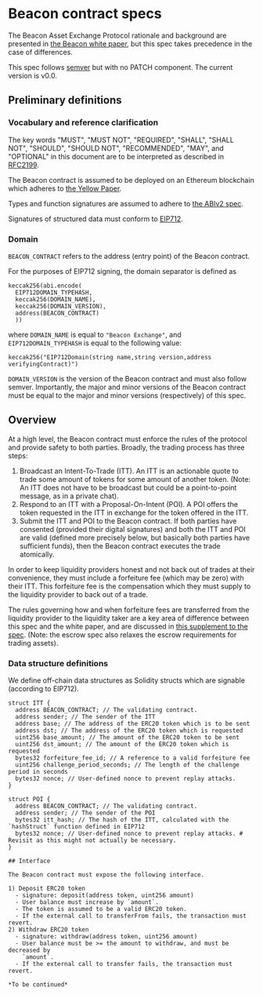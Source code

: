 # Beacon contract specs
The Beacon Asset Exchange Protocol rationale and background are
presented in [the Beacon white paper](https://beaconexchange.io/beacon.pdf),
but this spec takes precedence in the case of differences.

This spec follows [semver](https://semver.org/) but with no PATCH
component. The current version is v0.0.

## Preliminary definitions

### Vocabulary and reference clarification

The key words
"MUST", "MUST NOT", "REQUIRED", "SHALL", "SHALL NOT",
"SHOULD", "SHOULD NOT", "RECOMMENDED", "MAY", and "OPTIONAL"
in this document are to be interpreted as described in
[RFC2199](https://tools.ietf.org/html/rfc2119).

The Beacon contract is assumed to be deployed on an Ethereum blockchain which
adheres to [the Yellow Paper](https://ethereum.github.io/yellowpaper/paper.pdf).

Types and function signatures are assumed to adhere to
[the ABIv2 spec](https://solidity.readthedocs.io/en/v0.5.2/abi-spec.html).

Signatures of structured data must conform to
[EIP712](https://github.com/ethereum/EIPs/blob/38aa52e04652f/EIPS/eip-712.md).

### Domain

`BEACON_CONTRACT` refers to the address (entry point) of the Beacon contract.

For the purposes of EIP712 signing, the domain separator is defined as
```solidity
keccak256(abi.encode(
  EIP712DOMAIN_TYPEHASH,
  keccak256(DOMAIN_NAME),
  keccak256(DOMAIN_VERSION),
  address(BEACON_CONTRACT)
  ))
```
where `DOMAIN_NAME` is equal to `"Beacon Exchange"`, and
`EIP712DOMAIN_TYPEHASH` is equal to the following value:
```
keccak256("EIP712Domain(string name,string version,address verifyingContract)")
```

`DOMAIN_VERSION` is the version of the Beacon contract and must also follow
semver. Importantly, the major and minor versions of the Beacon contract
must be equal to the major and minor versions (respectively) of this spec.

## Overview
At a high level, the Beacon contract must enforce the rules of the protocol
and provide safety to both parties. Broadly, the trading process has three
steps:
1. Broadcast an Intent-To-Trade (ITT). An ITT is an actionable quote to trade
some amount of tokens for some amount of another token. (Note: An ITT does not
have to be broadcast but could be a point-to-point message, as in a private
chat).
2. Respond to an ITT with a Proposal-On-Intent (POI). A POI offers the
token requested in the ITT in exchange for the token offered in the ITT.
3. Submit the ITT and POI to the Beacon contract. If both parties have
consented (provided their digital signatures) and both the ITT and POI are
valid (defined more precisely below, but basically both parties have
sufficient funds), then the Beacon contract executes the trade atomically.

In order to keep liquidity providers honest and not back out of trades at
their convenience, they must include a forfeiture fee (which may be zero)
with their ITT. This forfeiture fee is the compensation which they must
supply to the liquidity provider to back out of a trade.

The rules governing how and when forfeiture fees are transferred
from the liquidity provider to the liquidity taker are a key area of
difference between this spec and the white paper, and are discussed in
[this supplement to the spec](1_escrow_spec.md). (Note: the escrow spec
also relaxes the escrow requirements for trading assets).


### Data structure definitions

We define off-chain data structures as Solidity structs which are signable
(according to EIP712).

```solidity
struct ITT {
  address BEACON_CONTRACT; // The validating contract.
  address sender; // The sender of the ITT
  address base; // The address of the ERC20 token which is to be sent
  address dst; // The address of the ERC20 token which is requested
  uint256 base_amount; // The amount of the ERC20 token to be sent
  uint256 dst_amount; // The amount of the ERC20 token which is requested
  bytes32 forfeiture_fee_id; // A reference to a valid forfeiture fee
  uint256 challenge_period_seconds; // The length of the challenge period in seconds
  bytes32 nonce; // User-defined nonce to prevent replay attacks.
}

struct POI {
  address BEACON_CONTRACT; // The validating contract.
  address sender; // The sender of the POI
  bytes32 itt_hash; // The hash of the ITT, calculated with the `hashStruct` function defined in EIP712
  bytes32 nonce; // User-defined nonce to prevent replay attacks. # Revisit as this might not actually be necessary.
}

## Interface

The Beacon contract must expose the following interface.

1) Deposit ERC20 token
  - signature: deposit(address token, uint256 amount)
  - User balance must increase by `amount`.
  - The token is assumed to be a valid ERC20 token.
  - If the external call to transferFrom fails, the transaction must revert.
2) Withdraw ERC20 token
  - signature: withdraw(address token, uint256 amount)
  - User balance must be >= the amount to withdraw, and must be decreased by
    `amount`.
  - If the external call to transfer fails, the transaction must revert.

*To be continued*
